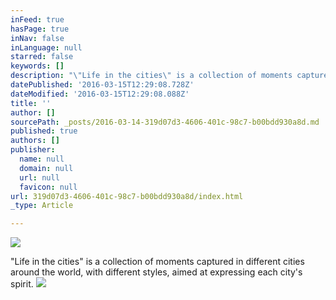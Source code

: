 ```yaml
---
inFeed: true
hasPage: true
inNav: false
inLanguage: null
starred: false
keywords: []
description: "\"Life in the cities\" is a collection of moments captured in different cities around the world, with different styles, aimed at expressing each city's spirit."
datePublished: '2016-03-15T12:29:08.728Z'
dateModified: '2016-03-15T12:29:08.088Z'
title: ''
author: []
sourcePath: _posts/2016-03-14-319d07d3-4606-401c-98c7-b00bdd930a8d.md
published: true
authors: []
publisher:
  name: null
  domain: null
  url: null
  favicon: null
url: 319d07d3-4606-401c-98c7-b00bdd930a8d/index.html
_type: Article

---
```

![](https://the-grid-user-content.s3-us-west-2.amazonaws.com/b5a0fcef-3fdb-41ca-b0e8-8cd20f1adf48.jpg)

"Life in the cities" is a collection of moments captured in different cities around the world, with different styles, aimed at expressing each city's spirit.
![](https://the-grid-user-content.s3-us-west-2.amazonaws.com/c75b88ed-04df-4701-b2ce-23cbde0fb12b.jpg)